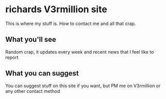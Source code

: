 # richards V3rmillion site

This is where my stuff is. How to contact me and all that crap.

## What you'll see

Random crap, it updates every week and recent news that I feel like to report

## What you can suggest

You can suggest stuff on this site if you want, but PM me on V3rmillion or any other contact method